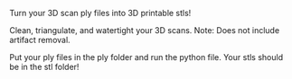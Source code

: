 Turn your 3D scan ply files into 3D printable stls!

Clean, triangulate, and watertight your 3D scans. Note: Does not include artifact removal.

Put your ply files in the ply folder and run the python file. Your stls should be in the stl folder!

